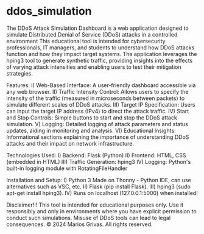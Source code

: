 # ddos_simulation
The DDoS Attack Simulation Dashboard is a web application designed to simulate Distributed Denial of Service (DDoS) attacks in a controlled environment
This educational tool is intended for cybersecurity professionals, IT managers, and students to understand how DDoS attacks function and how they impact target systems.
The application leverages the hping3 tool to generate synthetic traffic, providing insights into the effects of varying attack intensities and enabling users to test their mitigation strategies.

Features:
I) Web-Based Interface: A user-friendly dashboard accessible via any web browser.
II) Traffic Intensity Control: Allows users to specify the intensity of the traffic (measured in microseconds between packets) to simulate different scales of DDoS attacks.
III) Target IP Specification: Users can input the target IP address (IPv4) to direct the attack traffic.
IV) Start and Stop Controls: Simple buttons to start and stop the DDoS attack simulation.
V) Logging: Detailed logging of attack parameters and status updates, aiding in monitoring and analysis.
VI) Educational Insights: Informational sections explaining the importance of understanding DDoS attacks and their impact on network infrastructure.

Technologies Used: 
I) Backend: Flask (Python)
II) Frontend: HTML, CSS (embedded in HTML)
III) Traffic Generation: hping3
IV) Logging: Python's built-in logging module with RotatingFileHandler

Installation and Setup:
I) Python 3 Made on Thonny - Python IDE, can use alternatives such as VSC, etc.
II) Flask (pip install Flask).
III) hping3 (sudo apt-get install hping3).
IV) Runs on localhost (127.0.0.1:5000) when installed!

Disclaimer!!!
This tool is intended for educational purposes only. Use it responsibly and only in environments where you have explicit permission to conduct such simulations. Misuse of DDoS tools can lead to legal consequences.
© 2024 Marios Grivas. All rights reserved.

